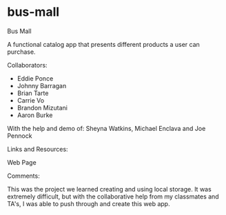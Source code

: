 # bus-mall

Bus Mall

A functional catalog app that presents different products a user can purchase. 

Collaborators: 
- Eddie Ponce
- Johnny Barragan
- Brian Tarte
- Carrie Vo
- Brandon Mizutani
- Aaron Burke

With the help and demo of: Sheyna Watkins, Michael Enclava and Joe Pennock

Links and Resources:

Web Page

Comments:

This was the project we learned creating and using local storage. It was extremely difficult, but with the collaborative help from my classmates and TA's, I was able to push through and create this web app.